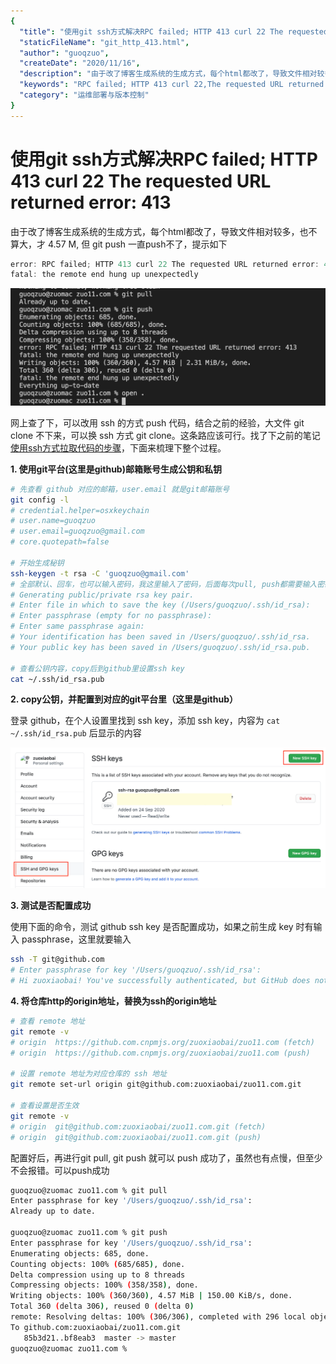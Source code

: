 ```yaml
---
{
  "title": "使用git ssh方式解决RPC failed; HTTP 413 curl 22 The requested URL returned error: 413",
  "staticFileName": "git_http_413.html",
  "author": "guoqzuo",
  "createDate": "2020/11/16",
  "description": "由于改了博客生成系统的生成方式，每个html都改了，导致文件相对较多，也不算大，才 4.57 M, 但 git push 一直push不了，提示如下 error: RPC failed; HTTP 413 curl 22 The requested URL returned error: 413 fatal: the remote end hung up unexpectedly，网上查了下，可以改用 ssh 的方式 push 代码，结合之前的经验，大文件 git clone 不下来，可以换 ssh 方式 git clone。",
  "keywords": "RPC failed; HTTP 413 curl 22,The requested URL returned error: 413,fatal: the remote end hung up unexpectedly",
  "category": "运维部署与版本控制"
}
---
```

# 使用git ssh方式解决RPC failed; HTTP 413 curl 22 The requested URL returned error: 413
由于改了博客生成系统的生成方式，每个html都改了，导致文件相对较多，也不算大，才 4.57 M, 但 git push 一直push不了，提示如下

```js
error: RPC failed; HTTP 413 curl 22 The requested URL returned error: 413
fatal: the remote end hung up unexpectedly
```

![git_push_hang_up.png](../../../images/blog/git/git_push_hang_up.png)

网上查了下，可以改用 ssh 的方式 push 代码，结合之前的经验，大文件 git clone 不下来，可以换 ssh 方式 git clone。这条路应该可行。找了下之前的笔记 [使用ssh方式拉取代码的步骤](http://www.zuo11.com/blog/2020/8/git_ssh.html)，下面来梳理下整个过程。

**1. 使用git平台(这里是github)邮箱账号生成公钥和私钥**

```bash
# 先查看 github 对应的邮箱，user.email 就是git邮箱账号
git config -l
# credential.helper=osxkeychain
# user.name=guoqzuo
# user.email=guoqzuo@gmail.com
# core.quotepath=false

# 开始生成秘钥
ssh-keygen -t rsa -C 'guoqzuo@gmail.com'
# 全部默认、回车，也可以输入密码，我这里输入了密码，后面每次pull, push都需要输入密码。
# Generating public/private rsa key pair.
# Enter file in which to save the key (/Users/guoqzuo/.ssh/id_rsa): 
# Enter passphrase (empty for no passphrase): 
# Enter same passphrase again: 
# Your identification has been saved in /Users/guoqzuo/.ssh/id_rsa.
# Your public key has been saved in /Users/guoqzuo/.ssh/id_rsa.pub.

# 查看公钥内容，copy后到github里设置ssh key
cat ~/.ssh/id_rsa.pub 
```

**2. copy公钥，并配置到对应的git平台里（这里是github）**

登录 github，在个人设置里找到 ssh key，添加 ssh key，内容为 `cat ~/.ssh/id_rsa.pub` 后显示的内容

![github_ssh_key.png](../../../images/blog/git/github_ssh_key.png)

**3. 测试是否配置成功**

使用下面的命令，测试 github ssh key 是否配置成功，如果之前生成 key 时有输入 passphrase，这里就要输入

```bash
ssh -T git@github.com
# Enter passphrase for key '/Users/guoqzuo/.ssh/id_rsa': 
# Hi zuoxiaobai! You've successfully authenticated, but GitHub does not provide shell access.
```

**4. 将仓库http的origin地址，替换为ssh的origin地址**

```bash
# 查看 remote 地址
git remote -v
# origin  https://github.com.cnpmjs.org/zuoxiaobai/zuo11.com (fetch)
# origin  https://github.com.cnpmjs.org/zuoxiaobai/zuo11.com (push)

# 设置 remote 地址为对应仓库的 ssh 地址
git remote set-url origin git@github.com:zuoxiaobai/zuo11.com.git

# 查看设置是否生效
git remote -v                                                    
# origin  git@github.com:zuoxiaobai/zuo11.com.git (fetch)
# origin  git@github.com:zuoxiaobai/zuo11.com.git (push)
```

配置好后，再进行git pull, git push 就可以 push 成功了，虽然也有点慢，但至少不会报错。可以push成功

```bash
guoqzuo@zuomac zuo11.com % git pull
Enter passphrase for key '/Users/guoqzuo/.ssh/id_rsa': 
Already up to date.

guoqzuo@zuomac zuo11.com % git push
Enter passphrase for key '/Users/guoqzuo/.ssh/id_rsa': 
Enumerating objects: 685, done.
Counting objects: 100% (685/685), done.
Delta compression using up to 8 threads
Compressing objects: 100% (358/358), done.
Writing objects: 100% (360/360), 4.57 MiB | 150.00 KiB/s, done.
Total 360 (delta 306), reused 0 (delta 0)
remote: Resolving deltas: 100% (306/306), completed with 296 local objects.
To github.com:zuoxiaobai/zuo11.com.git
   85b3d21..bf8eab3  master -> master
guoqzuo@zuomac zuo11.com % 
```
